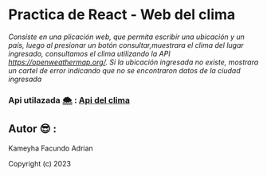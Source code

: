 # Practica de React - Web del clima

_Consiste en una plicación web, que permita escribir una ubicación y un país, luego al presionar un botón consultar,muestrara el clima del lugar ingresado, consultamos el clima utilizando la API https://openweathermap.org/. Si la ubicación ingresada no existe, mostrara un cartel de error indicando que no se encontraron datos de la ciudad ingresada_

### Api utilazada 🌨 : [Api del clima ](https://openweathermap.org/)

## Autor 😎 :

Kameyha Facundo Adrian

Copyright (c) 2023
